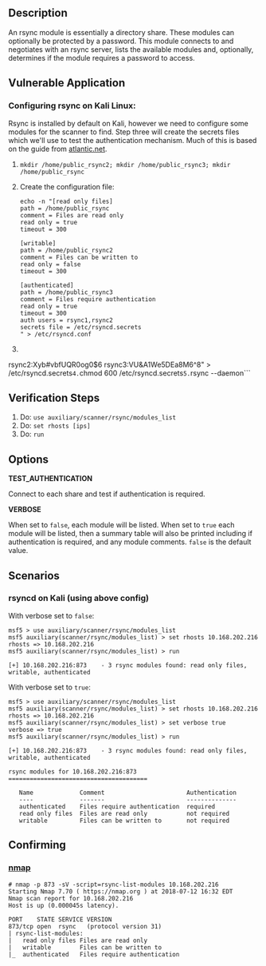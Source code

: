 ## Description

An rsync module is essentially a directory share. These modules can optionally be protected by a password. This module connects to and
negotiates with an rsync server, lists the available modules and, optionally, determines if the module requires a password to access.

## Vulnerable Application

### Configuring rsync on Kali Linux:

Rsync is installed by default on Kali, however we need to configure some modules for the scanner to find.  Step three will
create the secrets files which we'll use to test the authentication mechanism.  Much of this is based on the guide from
[atlantic.net](https://www.atlantic.net/cloud-hosting/how-to-setup-rsync-daemon-linux-server/).

1. ```mkdir /home/public_rsync2; mkdir /home/public_rsync3; mkdir /home/public_rsync```
2. Create the configuration file: 

    ```
    echo -n "[read only files]
    path = /home/public_rsync
    comment = Files are read only
    read only = true
    timeout = 300
    
    [writable]
    path = /home/public_rsync2
    comment = Files can be written to
    read only = false
    timeout = 300
    
    [authenticated]
    path = /home/public_rsync3
    comment = Files require authentication
    read only = true
    timeout = 300
    auth users = rsync1,rsync2
    secrets file = /etc/rsyncd.secrets
    " > /etc/rsyncd.conf
    ```

3. ```echo -n "rsync1:9$AZv2%5D29S740k
rsync2:Xyb#vbfUQR0og0$6
rsync3:VU&A1We5DEa8M6^8" > /etc/rsyncd.secrets```
4. ```chmod 600 /etc/rsyncd.secrets```
5. ```rsync --daemon```

## Verification Steps

  1. Do: `use auxiliary/scanner/rsync/modules_list`
  2. Do: `set rhosts [ips]`
  3. Do: `run`

## Options

  **TEST_AUTHENTICATION**

  Connect to each share and test if authentication is required.

  **VERBOSE**

  When set to `false`, each module will be listed.  When set to `true` each module will be listed, then a summary
  table will also be printed including if authentication is required, and any module comments.  `false` is the default value.

## Scenarios

### rsyncd on Kali (using above config)

With verbose set to `false`:

  ```
  msf5 > use auxiliary/scanner/rsync/modules_list
  msf5 auxiliary(scanner/rsync/modules_list) > set rhosts 10.168.202.216
  rhosts => 10.168.202.216
  msf5 auxiliary(scanner/rsync/modules_list) > run
  
  [+] 10.168.202.216:873    - 3 rsync modules found: read only files, writable, authenticated
  ```

With verbose set to `true`:

  ```
  msf5 > use auxiliary/scanner/rsync/modules_list
  msf5 auxiliary(scanner/rsync/modules_list) > set rhosts 10.168.202.216
  rhosts => 10.168.202.216
  msf5 auxiliary(scanner/rsync/modules_list) > set verbose true
  verbose => true
  msf5 auxiliary(scanner/rsync/modules_list) > run
  
  [+] 10.168.202.216:873    - 3 rsync modules found: read only files, writable, authenticated
  
  rsync modules for 10.168.202.216:873   
  =======================================
  
     Name             Comment                       Authentication
     ----             -------                       --------------
     authenticated    Files require authentication  required
     read only files  Files are read only           not required
     writable         Files can be written to       not required
  
  ```

## Confirming

### [nmap](https://nmap.org/nsedoc/scripts/rsync-list-modules.html)

```
# nmap -p 873 -sV -script=rsync-list-modules 10.168.202.216
Starting Nmap 7.70 ( https://nmap.org ) at 2018-07-12 16:32 EDT
Nmap scan report for 10.168.202.216
Host is up (0.000045s latency).

PORT    STATE SERVICE VERSION
873/tcp open  rsync   (protocol version 31)
| rsync-list-modules: 
|   read only files	Files are read only
|   writable       	Files can be written to
|_  authenticated  	Files require authentication

```
